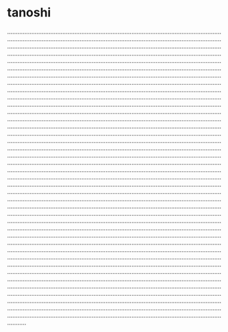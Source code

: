 # tanoshi
...........................................................................................................................................................................................................................................................................................................................................................................................................................................................................................................................................................................................................................................................................................................................................................................................................................................................................................................................................................................................................................................................................................................................................................................................................................................................................................................................................................................................................................................................................................................................................................................................................................................................................................................................................................................................................................................................................................................................................................................................................................................................................................................................................................................................................................................................................................................................................................................................................................................................................................................................................................................................................................................................................................................................................................................................................................................................................................................................................................................................................................................................................................................................................................................................................................................................................................................................................................................................................................................................................................................................................................................................................................................................................................................................................................................................................................................................................................................................................................................................................................................................................................................................................................................................................................................................................................................................................................................................................................................................................................................................................................................................................................................................................................................................................................................................................................................................................................................................................................................................................................................................................................................................................................................